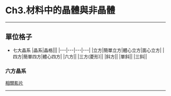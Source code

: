 # Ch3.材料中的晶體與非晶體

---

## 單位格子

* 七大晶系
  |晶系|晶格|||
  |---|---|---|---|
  |立方|簡單立方|體心立方|面心立方|
  |四方|簡單四方|體心四方|
  |六方||
  |三方(菱形)||
  |斜方||
  |單斜||
  |三斜||
### 六方晶系

[相關影片](https://www.youtube.com/watch?v=8V8ZP8IMpKg)

---

## 